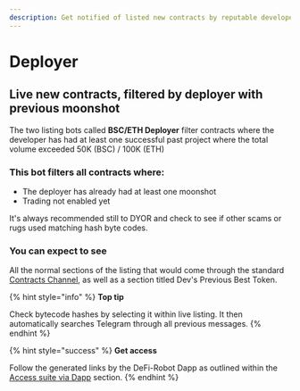 ```yaml
---
description: Get notified of listed new contracts by reputable developers.
---
```


# Deployer

## Live new contracts, filtered by deployer with previous moonshot

The two listing bots called **BSC/ETH Deployer** filter contracts where the developer has had at least one successful past project where the total volume exceeded 50K (BSC) / 100K (ETH)

### This bot filters all contracts where:&#x20;

* The deployer has already had at least one moonshot
* Trading not enabled yet

It's always recommended still to DYOR and check to see if other scams or rugs used matching hash byte codes.

### You can expect to see

All the normal sections of the listing that would come through the standard [Contracts Channel](contracts.md), as well as a section titled Dev's Previous Best Token.

{% hint style="info" %}
**Top tip**

Check bytecode hashes by selecting it within live listing. It then automatically searches Telegram through all previous messages.
{% endhint %}

{% hint style="success" %}
**Get access**

Follow the generated links by the DeFi-Robot Dapp as outlined within the [Access suite via Dapp](../../getting-started/access-suite-via-dapp.md) section.
{% endhint %}
